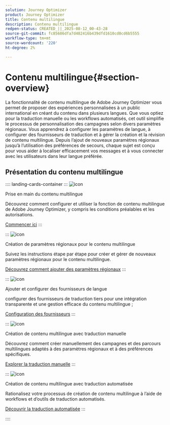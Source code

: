 ```yaml
---
solution: Journey Optimizer
product: Journey Optimizer
title: Contenu multilingue
description: Contenu multilingue
redpen-status: CREATED_||_2025-08-12_00-43-28
source-git-commit: fc85686dfa7d482416b439dfd1610cd0cd6b5555
workflow-type: tm+mt
source-wordcount: '220'
ht-degree: 2%

---
```



# Contenu multilingue{#section-overview}

La fonctionnalité de contenu multilingue de Adobe Journey Optimizer vous permet de proposer des expériences personnalisées à un public international en créant du contenu dans plusieurs langues. Que vous optiez pour la traduction manuelle ou les workflows automatisés, cet outil simplifie le processus de personnalisation des campagnes selon divers paramètres régionaux. Vous apprendrez à configurer les paramètres de langue, à configurer des fournisseurs de traduction et à gérer la création et la révision de contenu multilingue. Depuis l’ajout de nouveaux paramètres régionaux jusqu’à l’utilisation des préférences de secours, chaque sujet est conçu pour vous aider à localiser efficacement vos messages et à vous connecter avec les utilisateurs dans leur langue préférée.

## Présentation du contenu multilingue

:::: landing-cards-container
:::
![icon](https://cdn.experienceleague.adobe.com/icons/circle-play.svg)

Prise en main du contenu multilingue

Découvrez comment configurer et utiliser la fonction de contenu multilingue de Adobe Journey Optimizer, y compris les conditions préalables et les autorisations.

[Commencer ici](../using/content-management/multilingual-gs.md)
:::

:::
![icon](https://cdn.experienceleague.adobe.com/icons/list-check.svg)

Création de paramètres régionaux pour le contenu multilingue

Suivez les instructions étape par étape pour créer et gérer de nouveaux paramètres régionaux pour le contenu multilingue.

[Découvrez comment ajouter des paramètres régionaux](../using/content-management/multilingual-locale.md)
:::

:::
![icon](https://cdn.experienceleague.adobe.com/icons/gear.svg)

Ajouter et configurer des fournisseurs de langue

configurer des fournisseurs de traduction tiers pour une intégration transparente et une gestion efficace du contenu multilingue ;

[Configuration des fournisseurs](../using/content-management/multilingual-provider.md)
:::

:::
![icon](https://cdn.experienceleague.adobe.com/icons/bullseye.svg)

Création de contenu multilingue avec traduction manuelle

Découvrez comment créer manuellement des campagnes et des parcours multilingues adaptés à des paramètres régionaux et à des préférences spécifiques.

[Explorer la traduction manuelle](../using/content-management/multilingual-manual.md)
:::

:::
![icon](https://cdn.experienceleague.adobe.com/icons/puzzle-piece.svg)

Création de contenu multilingue avec traduction automatisée

Rationalisez votre processus de création de contenu multilingue à l’aide de workflows et d’outils de traduction automatisés.

[Découvrir la traduction automatisée](../using/content-management/multilingual-automated.md)
:::

::::
